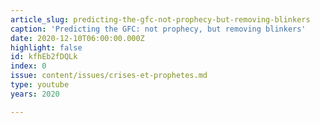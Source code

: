 ```yaml
---
article_slug: predicting-the-gfc-not-prophecy-but-removing-blinkers
caption: 'Predicting the GFC: not prophecy, but removing blinkers'
date: 2020-12-10T06:00:00.000Z
highlight: false
id: kfhEb2fDQLk
index: 0
issue: content/issues/crises-et-prophetes.md
type: youtube
years: 2020

---
```

